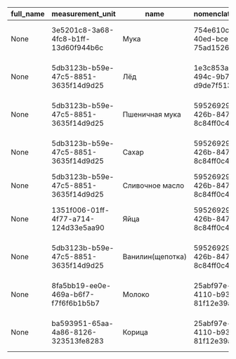 |full_name|measurement_unit|name|nomenclature_group|uid|
|---------|----------------|----|------------------|---|
|None|3e5201c8-3a68-4fc8-b1ff-13d60f944b6c|Мука|754e610c-5e12-40ed-bce0-75ad152628e5|994d15ba-6eb2-4ffb-8cc5-d3313a466a41|
|None|5db3123b-b59e-47c5-8851-3635f14d9d25|Лёд|1e3c853a-8d8e-494c-9b7a-d9de7f513cf3|3765a4ea-14e1-4342-b75c-5126aca5ae3d|
|None|5db3123b-b59e-47c5-8851-3635f14d9d25|Пшеничная мука|59526929-f897-426b-8477-8c84ff0c4dd3|6d479e39-e996-484f-abbe-9bcec224b8fc|
|None|5db3123b-b59e-47c5-8851-3635f14d9d25|Сахар|59526929-f897-426b-8477-8c84ff0c4dd3|16efc0bc-d4cb-4cdb-81ec-cee3cb5b91f5|
|None|5db3123b-b59e-47c5-8851-3635f14d9d25|Сливочное масло|59526929-f897-426b-8477-8c84ff0c4dd3|a8c9afff-0f09-449b-b00b-4b1e2f156072|
|None|1351f006-01ff-4f77-a714-124d33e5aa90|Яйца|59526929-f897-426b-8477-8c84ff0c4dd3|d07f4638-ec1f-45d9-a560-8545b568d53b|
|None|5db3123b-b59e-47c5-8851-3635f14d9d25|Ванилин(щепотка)|59526929-f897-426b-8477-8c84ff0c4dd3|2b4553d0-2cc9-4e7a-9125-1145c200a349|
|None|8fa5bb19-ee0e-469a-b6f7-f7f6f6b1b5b7|Молоко|25abf97e-ea68-4110-b932-81f12e39a206|fa191ce0-11b6-4a93-ae56-27ff849a60e3|
|None|ba593951-65aa-4a86-8126-323513fe8283|Корица|25abf97e-ea68-4110-b932-81f12e39a206|d0eea2ab-d45a-4b26-931e-191e3b78df92|
